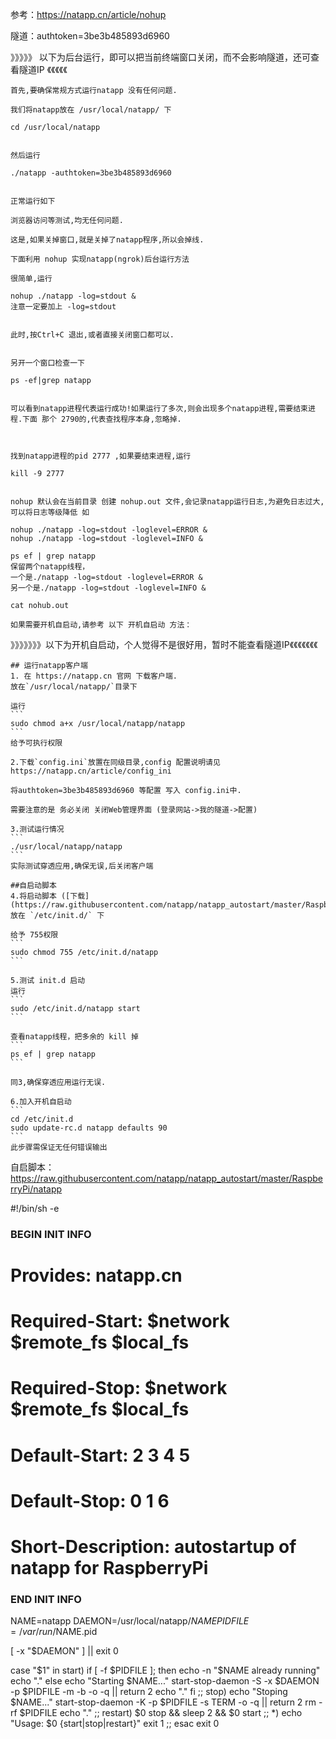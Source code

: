 
参考：https://natapp.cn/article/nohup


隧道：authtoken=3be3b485893d6960


》》》》》 以下为后台运行，即可以把当前终端窗口关闭，而不会影响隧道，还可查看隧道IP 《《《《《

	首先,要确保常规方式运行natapp 没有任何问题.

	我们将natapp放在 /usr/local/natapp/ 下

	cd /usr/local/natapp


	然后运行

	./natapp -authtoken=3be3b485893d6960


	正常运行如下

	浏览器访问等测试,均无任何问题.

	这是,如果关掉窗口,就是关掉了natapp程序,所以会掉线.

	下面利用 nohup 实现natapp(ngrok)后台运行方法

	很简单,运行

	nohup ./natapp -log=stdout &
	注意一定要加上 -log=stdout


	此时,按Ctrl+C 退出,或者直接关闭窗口都可以.


	另开一个窗口检查一下

	ps -ef|grep natapp


	可以看到natapp进程代表运行成功!如果运行了多次,则会出现多个natapp进程,需要结束进程.下面 那个 2790的,代表查找程序本身,忽略掉.



	找到natapp进程的pid 2777 ,如果要结束进程,运行

	kill -9 2777


	nohup 默认会在当前目录 创建 nohup.out 文件,会记录natapp运行日志,为避免日志过大,可以将日志等级降低 如

	nohup ./natapp -log=stdout -loglevel=ERROR &
	nohup ./natapp -log=stdout -loglevel=INFO &
	
	ps ef | grep natapp
	保留两个natapp线程，
	一个是./natapp -log=stdout -loglevel=ERROR &
	另一个是./natapp -log=stdout -loglevel=INFO &
	
	cat nohub.out

	如果需要开机自启动,请参考 以下 开机自启动 方法：
	
	

》》》》》》》以下为开机自启动，个人觉得不是很好用，暂时不能查看隧道IP《《《《《《《

	## 运行natapp客户端
	1. 在 https://natapp.cn 官网 下载客户端.
	放在`/usr/local/natapp/`目录下

	运行
	```
	sudo chmod a+x /usr/local/natapp/natapp
	```
	给予可执行权限
	 
	2.下载`config.ini`放置在同级目录,config 配置说明请见 https://natapp.cn/article/config_ini

	将authtoken=3be3b485893d6960 等配置 写入 config.ini中.

	需要注意的是 务必关闭 关闭Web管理界面 (登录网站->我的隧道->配置)

	3.测试运行情况
	```
	./usr/local/natapp/natapp
	```
	实际测试穿透应用,确保无误,后关闭客户端

	##自启动脚本
	4.将启动脚本 ([下载](https://raw.githubusercontent.com/natapp/natapp_autostart/master/RaspberryPi/natapp)) 放在 `/etc/init.d/` 下

	给予 755权限
	```
	sudo chmod 755 /etc/init.d/natapp
	```

	5.测试 init.d 启动
	运行
	```
	sudo /etc/init.d/natapp start
	```
	
	查看natapp线程，把多余的 kill 掉
	```
	ps ef | grep natapp
	```
	
	同3,确保穿透应用运行无误.

	6.加入开机自启动
	```
	cd /etc/init.d
	sudo update-rc.d natapp defaults 90
	```
	此步骤需保证无任何错误输出

自启脚本：https://raw.githubusercontent.com/natapp/natapp_autostart/master/RaspberryPi/natapp

#!/bin/sh -e
### BEGIN INIT INFO
# Provides:          natapp.cn
# Required-Start:    $network $remote_fs $local_fs
# Required-Stop:     $network $remote_fs $local_fs
# Default-Start:     2 3 4 5
# Default-Stop:      0 1 6
# Short-Description: autostartup of natapp for RaspberryPi
### END INIT INFO


NAME=natapp
DAEMON=/usr/local/natapp/$NAME
PIDFILE=/var/run/$NAME.pid

[ -x "$DAEMON" ] || exit 0

case "$1" in
  start)
      if [ -f $PIDFILE ]; then
        echo -n "$NAME already running"
        echo "."
    else
        echo "Starting $NAME..."
	    start-stop-daemon -S -x $DAEMON -p $PIDFILE -m -b -o -q || return 2
        echo "."
    fi
    ;;
  stop)
            echo "Stoping $NAME..."
        start-stop-daemon -K -p $PIDFILE -s TERM -o -q || return 2
        rm -rf $PIDFILE
        echo "."
    ;;
  restart)
    $0 stop && sleep 2 && $0 start
    ;;
  *)
    echo "Usage: $0 {start|stop|restart}"
    exit 1
    ;;
esac
exit 0




